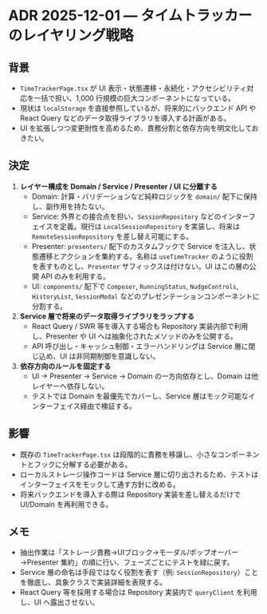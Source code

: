 # ADR 2025-12-01 — タイムトラッカーのレイヤリング戦略

## 背景
- `TimeTrackerPage.tsx` が UI 表示・状態遷移・永続化・アクセシビリティ対応を一括で担い、1,000 行規模の巨大コンポーネントになっている。
- 現状は `localStorage` を直接参照しているが、将来的にバックエンド API や React Query などのデータ取得ライブラリを導入する計画がある。
- UI を拡張しつつ変更耐性を高めるため、責務分割と依存方向を明文化しておきたい。

## 決定
1. **レイヤー構成を Domain / Service / Presenter / UI に分離する**
   - Domain: 計算・バリデーションなど純粋ロジックを `domain/` 配下に保持し、副作用を持たない。
   - Service: 外界との接合点を担い、`SessionRepository` などのインターフェイスを定義。現行は `LocalSessionRepository` を実装し、将来は `RemoteSessionRepository` を差し替え可能にする。
   - Presenter: `presenters/` 配下のカスタムフックで Service を注入し、状態遷移とアクションを集約する。名称は `useTimeTracker` のように役割を表すものとし、`Presenter` サフィックスは付けない。UI はこの層の公開 API のみを利用する。
   - UI: `components/` 配下で `Composer`, `RunningStatus`, `NudgeControls`, `HistoryList`, `SessionModal` などのプレゼンテーションコンポーネントに分割する。
2. **Service 層で将来のデータ取得ライブラリをラップする**
   - React Query / SWR 等を導入する場合も Repository 実装内部で利用し、Presenter や UI へは抽象化されたメソッドのみを公開する。
   - API 呼び出し・キャッシュ制御・エラーハンドリングは Service 層に閉じ込め、UI は非同期制御を意識しない。
3. **依存方向のルールを固定する**
   - UI → Presenter → Service → Domain の一方向依存とし、Domain は他レイヤーへ依存しない。
   - テストでは Domain を最優先でカバーし、Service 層はモック可能なインターフェイス経由で検証する。

## 影響
- 既存の `TimeTrackerPage.tsx` は段階的に責務を移譲し、小さなコンポーネントとフックに分解する必要がある。
- ローカルストレージ操作コードは Service 層に切り出されるため、テストはインターフェイスをモックして通す方針に改める。
- 将来バックエンドを導入する際は Repository 実装を差し替えるだけで UI/Domain を再利用できる。

## メモ
- 抽出作業は「ストレージ責務→UIブロック→モーダル/ポップオーバー→Presenter 集約」の順に行い、フェーズごとにテストを緑に戻す。
- Service 層の命名は手段ではなく役割を表す（例: `SessionRepository`）ことを徹底し、具象クラスで実装詳細を表現する。
- React Query 等を採用する場合は Repository 実装内で `queryClient` を利用し、UI へ露出させない。
